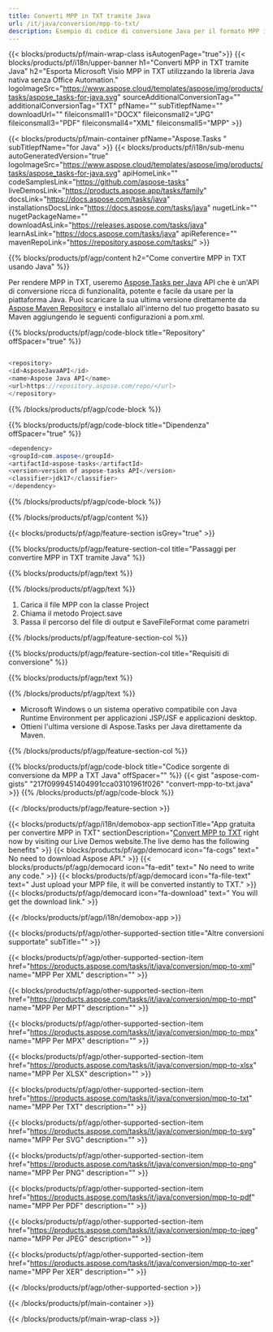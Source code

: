 ```yaml
---
title: Converti MPP in TXT tramite Java 
url: /it/java/conversion/mpp-to-txt/ 
description: Esempio di codice di conversione Java per il formato MPP in file TXT. Utilizzare questo codice di esempio per convertire MPP in TXT all'interno di qualsiasi applicazione basata su Java Web o Desktop.
---
```


{{< blocks/products/pf/main-wrap-class isAutogenPage="true">}}
{{< blocks/products/pf/i18n/upper-banner h1="Converti MPP in TXT tramite Java" h2="Esporta Microsoft Visio MPP in TXT utilizzando la libreria Java nativa senza Office Automation." logoImageSrc="https://www.aspose.cloud/templates/aspose/img/products/tasks/aspose_tasks-for-java.svg" sourceAdditionalConversionTag="" additionalConversionTag="TXT" pfName="" subTitlepfName="" downloadUrl="" fileiconsmall1="DOCX" fileiconsmall2="JPG" fileiconsmall3="PDF" fileiconsmall4="XML" fileiconsmall5="MPP" >}}

{{< blocks/products/pf/main-container pfName="Aspose.Tasks " subTitlepfName="for Java" >}}
{{< blocks/products/pf/i18n/sub-menu autoGeneratedVersion="true" logoImageSrc="https://www.aspose.cloud/templates/aspose/img/products/tasks/aspose_tasks-for-java.svg" apiHomeLink="" codeSamplesLink="https://github.com/aspose-tasks" liveDemosLink="https://products.aspose.app/tasks/family" docsLink="https://docs.aspose.com/tasks/java" installationsDocsLink="https://docs.aspose.com/tasks/java" nugetLink="" nugetPackageName="" downloadAsLink="https://releases.aspose.com/tasks/java" learnAsLink="https://docs.aspose.com/tasks/java" apiReference="" mavenRepoLink="https://repository.aspose.com/tasks/" >}}

{{% blocks/products/pf/agp/content h2="Come convertire MPP in TXT usando Java" %}}

Per rendere MPP in TXT, useremo
 [Aspose.Tasks per Java](https://products.aspose.com/tasks/java)
 API che è un'API di conversione ricca di funzionalità, potente e facile da usare per la piattaforma Java. Puoi scaricare la sua ultima versione direttamente da
 [Aspose Maven Repository](https://repository.aspose.com/tasks/)
 e installalo all'interno del tuo progetto basato su Maven aggiungendo le seguenti configurazioni a pom.xml.

{{% blocks/products/pf/agp/code-block title="Repository" offSpacer="true" %}}

```cs

<repository>
<id>AsposeJavaAPI</id>
<name>Aspose Java API</name>
<url>https://repository.aspose.com/repo/</url>
</repository>

```

{{% /blocks/products/pf/agp/code-block %}}

{{% blocks/products/pf/agp/code-block title="Dipendenza" offSpacer="true" %}}

```cs
<dependency>
<groupId>com.aspose</groupId>
<artifactId>aspose-tasks</artifactId>
<version>version of aspose-tasks API</version>
<classifier>jdk17</classifier>
</dependency>

```

{{% /blocks/products/pf/agp/code-block %}}

{{% /blocks/products/pf/agp/content %}}

{{< blocks/products/pf/agp/feature-section isGrey="true" >}}

{{% blocks/products/pf/agp/feature-section-col title="Passaggi per convertire MPP in TXT tramite Java" %}}

{{% blocks/products/pf/agp/text %}}

{{% /blocks/products/pf/agp/text %}}

1. Carica il file MPP con la classe Project
1. Chiama il metodo Project.save
1. Passa il percorso del file di output e SaveFileFormat come parametri

{{% /blocks/products/pf/agp/feature-section-col %}}

{{% blocks/products/pf/agp/feature-section-col title="Requisiti di conversione" %}}

{{% blocks/products/pf/agp/text %}}

{{% /blocks/products/pf/agp/text %}}

- Microsoft Windows o un sistema operativo compatibile con Java Runtime Environment per applicazioni JSP/JSF e applicazioni desktop.
- Ottieni l'ultima versione di Aspose.Tasks per Java direttamente da Maven.

{{% /blocks/products/pf/agp/feature-section-col %}}

{{% blocks/products/pf/agp/code-block title="Codice sorgente di conversione da MPP a TXT Java" offSpacer="" %}}
{{< gist "aspose-com-gists" "217f0999451404991cca03101961f026" "convert-mpp-to-txt.java" >}}
{{% /blocks/products/pf/agp/code-block %}}

{{< /blocks/products/pf/agp/feature-section >}}

<!-- aboutfile Starts -->

{{< blocks/products/pf/agp/i18n/demobox-app sectionTitle="App gratuita per convertire MPP in TXT" sectionDescription="[Convert MPP to TXT](https://products.aspose.app/tasks/conversion/mpp-to-txt) right now by visiting our Live Demos website.The live demo has the following benefits" >}}
        {{< blocks/products/pf/agp/democard icon="fa-cogs" text=" No need to download Aspose API." >}}
        {{< blocks/products/pf/agp/democard icon="fa-edit" text=" No need to write any code." >}}
        {{< blocks/products/pf/agp/democard icon="fa-file-text" text=" Just upload your MPP file, it will be converted instantly to TXT." >}}
        {{< blocks/products/pf/agp/democard icon="fa-download" text=" You will get the download link." >}}

{{< /blocks/products/pf/agp/i18n/demobox-app >}}

<!-- aboutfile Ends -->

{{< blocks/products/pf/agp/other-supported-section title="Altre conversioni supportate" subTitle="" >}}

{{< blocks/products/pf/agp/other-supported-section-item href="https://products.aspose.com/tasks/it/java/conversion/mpp-to-xml" name="MPP Per XML" description="" >}}

{{< blocks/products/pf/agp/other-supported-section-item href="https://products.aspose.com/tasks/it/java/conversion/mpp-to-mpt" name="MPP Per MPT" description="" >}}

{{< blocks/products/pf/agp/other-supported-section-item href="https://products.aspose.com/tasks/it/java/conversion/mpp-to-mpx" name="MPP Per MPX" description="" >}}

{{< blocks/products/pf/agp/other-supported-section-item href="https://products.aspose.com/tasks/it/java/conversion/mpp-to-xlsx" name="MPP Per XLSX" description="" >}}

{{< blocks/products/pf/agp/other-supported-section-item href="https://products.aspose.com/tasks/it/java/conversion/mpp-to-txt" name="MPP Per TXT" description="" >}}

{{< blocks/products/pf/agp/other-supported-section-item href="https://products.aspose.com/tasks/it/java/conversion/mpp-to-svg" name="MPP Per SVG" description="" >}}

{{< blocks/products/pf/agp/other-supported-section-item href="https://products.aspose.com/tasks/it/java/conversion/mpp-to-png" name="MPP Per PNG" description="" >}}

{{< blocks/products/pf/agp/other-supported-section-item href="https://products.aspose.com/tasks/it/java/conversion/mpp-to-pdf" name="MPP Per PDF" description="" >}}

{{< blocks/products/pf/agp/other-supported-section-item href="https://products.aspose.com/tasks/it/java/conversion/mpp-to-jpeg" name="MPP Per JPEG" description="" >}}

{{< blocks/products/pf/agp/other-supported-section-item href="https://products.aspose.com/tasks/it/java/conversion/mpp-to-xer" name="MPP Per XER" description="" >}}



{{< /blocks/products/pf/agp/other-supported-section >}}

{{< /blocks/products/pf/main-container >}}
    
{{< /blocks/products/pf/main-wrap-class >}}